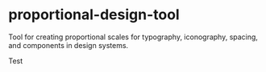 # proportional-design-tool
Tool for creating proportional scales for typography, iconography, spacing, and components in design systems.

Test